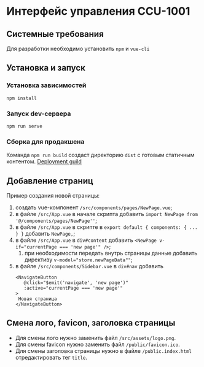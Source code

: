 # Интерфейс управления CCU-1001

## Системные требования

Для разработки необходимо установить `npm` и `vue-cli`

## Установка и запуск

### Установка зависимостей

`npm install`

### Запуск dev-сервера

`npm run serve`

### Сборка для продакшена

Команда `npm run build` создаст директорию `dist` с готовым статичным контентом.
[Deployment guild](https://cli.vuejs.org/guide/deployment.html#general-guidelines)

## Добавление страниц

Пример создания новой страницы:
1) создать vue-компонент `/src/components/pages/NewPage.vue`;
2) в файле `/src/App.vue` в начале скрипта добавить `import NewPage from '@/components/pages/NewPage''`;
3) в файле `/src/App.vue` в скрипте в `export default { components: { ... } }` добавить `NewPage,`;
4) в файле `/src/App.vue` в `div#content` добавить `<NewPage v-if="currentPage === 'new page'" />`;
   1) при необходимости передать внутрь страницы данные добавить директиву `v-model="store.newPageData""`;
5) в файле `/src/components/Sidebar.vue` в `div#nav` добавить
    ```vue
    <NavigateButton
       @click="$emit('navigate', 'new page')"
       :active="currentPage === 'new page'"
    >
     Новая страница
    </NavigateButton>
    ```

## Смена лого, favicon, заголовка страницы

- Для смены лого нужно заменить файл `/src/assets/logo.png`.
- Для смены favicon нужно заменить файл `/public/favicon.ico`.
- Для смены заголовка страницы нужно в файле `/public.index.html` отредактировать тег `title`.
